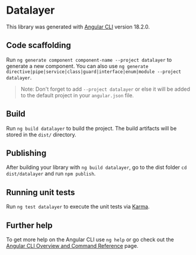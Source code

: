 # Datalayer

This library was generated with [Angular CLI](https://github.com/angular/angular-cli) version 18.2.0.

## Code scaffolding

Run `ng generate component component-name --project datalayer` to generate a new component. You can also use `ng generate directive|pipe|service|class|guard|interface|enum|module --project datalayer`.
> Note: Don't forget to add `--project datalayer` or else it will be added to the default project in your `angular.json` file. 

## Build

Run `ng build datalayer` to build the project. The build artifacts will be stored in the `dist/` directory.

## Publishing

After building your library with `ng build datalayer`, go to the dist folder `cd dist/datalayer` and run `npm publish`.

## Running unit tests

Run `ng test datalayer` to execute the unit tests via [Karma](https://karma-runner.github.io).

## Further help

To get more help on the Angular CLI use `ng help` or go check out the [Angular CLI Overview and Command Reference](https://angular.dev/tools/cli) page.
